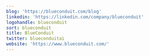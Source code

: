 ```yaml
---
blog: 'https://blueconduit.com/blog'
linkedin: 'https://linkedin.com/company/blueconduit'
logohandle: blueconduit
sort: blueconduit
title: BlueConduit
twitter: blueconduitai
website: 'https://www.blueconduit.com/'
---
```

